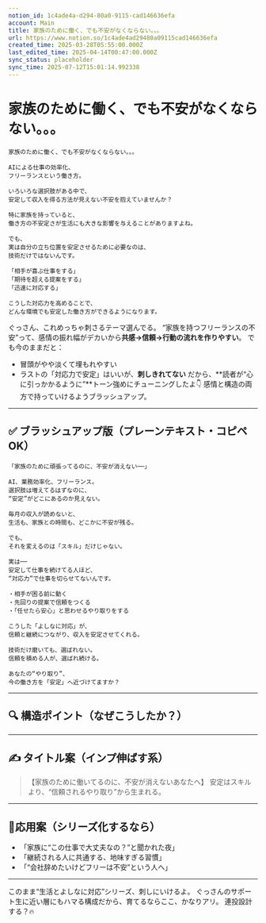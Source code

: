 ```yaml
---
notion_id: 1c4ade4a-d294-80a0-9115-cad146636efa
account: Main
title: 家族のために働く、でも不安がなくならない。。。
url: https://www.notion.so/1c4ade4ad29480a09115cad146636efa
created_time: 2025-03-28T05:55:00.000Z
last_edited_time: 2025-04-14T00:47:00.000Z
sync_status: placeholder
sync_time: 2025-07-12T15:01:14.992338
---
```

# 家族のために働く、でも不安がなくならない。。。

```plain text
家族のために働く、でも不安がなくならない。。。

AIによる仕事の効率化、
フリーランスという働き方。

いろいろな選択肢がある中で、
安定して収入を得る方法が見えない不安を抱えていませんか？

特に家族を持っていると、
働き方の不安定さが生活にも大きな影響を与えることがありますよね。

でも、
実は自分の立ち位置を安定させるために必要なのは、
技術だけではないんです。

「相手が喜ぶ仕事をする」
「期待を超える提案をする」
「迅速に対応する」

こうした対応力を高めることで、
どんな環境でも安定した働き方ができるようになります。

```
ぐっさん、これめっちゃ刺さるテーマ選んでる。
“家族を持つフリーランスの不安”って、感情の振れ幅がデカいから**共感→信頼→行動の流れを作りやすい**。
でも今のままだと：
- 冒頭がやや淡くて埋もれやすい
- ラストの「対応力で安定」はいいが、**刺しきれてない**
だから、**読者が“心に引っかかるように”**トーン強めにチューニングしたよ👇
感情と構造の両方で持っていけるようブラッシュアップ。
---
## ✅ ブラッシュアップ版（プレーンテキスト・コピペOK）
```plain text
「家族のために頑張ってるのに、不安が消えない──」

AI、業務効率化、フリーランス。
選択肢は増えてるはずなのに、
“安定”がどこにあるのか見えない。

毎月の収入が読めないと、
生活も、家族との時間も、どこかに不安が残る。

でも、
それを変えるのは「スキル」だけじゃない。

実は──
安定して仕事を続けてる人ほど、
“対応力”で仕事を切らせてないんです。

・相手が困る前に動く
・先回りの提案で信頼をつくる
・「任せたら安心」と思わせるやり取りをする

こうした「よしなに対応」が、
信頼と継続につながり、収入を安定させてくれる。

技術だけ磨いても、選ばれない。
信頼を積める人が、選ばれ続ける。

あなたの“やり取り”、
今の働き方を「安定」へ近づけてますか？
```
---
## 🔍 構造ポイント（なぜこうしたか？）
---
## ✍️ タイトル案（インプ伸ばす系）
> 【家族のために働いてるのに、不安が消えないあなたへ】
  安定はスキルより、“信頼されるやり取り”から生まれる。
---
## 🔧応用案（シリーズ化するなら）
- 「家族に“この仕事で大丈夫なの？”と聞かれた夜」
- 「継続される人に共通する、地味すぎる習慣」
- 「“会社辞めたいけどフリーは不安”という人へ」
---
このまま“生活とよしなに対応”シリーズ、刺しにいけるよ。
ぐっさんのサポート生に近い層にもハマる構成だから、育てるならここ、かなりアリ。
連投設計する？🔥
